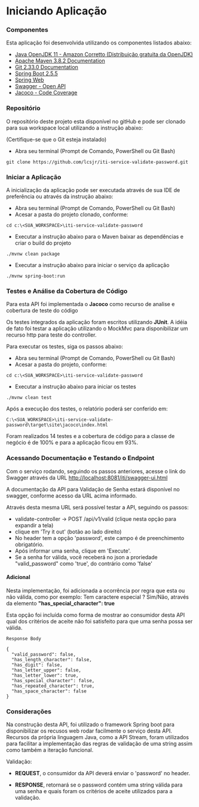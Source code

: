 # Iniciando Aplicação

### Componentes

Esta aplicação foi desenvolvida utilizando os componentes listados abaixo:

* [Java OpenJDK 11 - Amazon Corretto (Distribuição gratuita da OpenJDK)](https://docs.aws.amazon.com/corretto/latest/corretto-11-ug/what-is-corretto-11.html)
* [Apache Maven 3.8.2 Documentation](https://maven.apache.org/guides/index.html)
* [Git 2.33.0 Documentation](https://git-scm.com/doc)
* [Spring Boot 2.5.5](https://spring.io/projects/spring-boot)
* [Spring Web](https://docs.spring.io/spring-boot/docs/2.5.5/reference/htmlsingle/#boot-features-developing-web-applications)
* [Swagger - Open API](https://swagger.io/tools/open-source/getting-started/)
* [Jacoco - Code Coverage](https://www.jacoco.org/jacoco/trunk/doc/mission.html)

### Repositório

O repositório deste projeto esta disponível no gitHub e pode ser clonado para sua 
workspace local utilizando a instrução abaixo:

(Certifique-se que o Git esteja instalado)
* Abra seu terminal (Prompt de Comando, PowerShell ou Git Bash)
```
git clone https://github.com/lcsjr/iti-service-validate-password.git
```

### Iniciar a Aplicação

A inicialização da aplicação pode ser executada através de sua IDE de preferência 
ou através da instrução abaixo:

* Abra seu terminal (Prompt de Comando, PowerShell ou Git Bash)
* Acesar a pasta do projeto clonado, conforme:
````
cd c:\<SUA_WORKSPACE>\iti-service-validate-password
````
* Executar a instrução abaixo para o Maven baixar as dependências e criar o build do projeto
````
./mvnw clean package
````
* Executar a instrução abaixo para iniciar o serviço da aplicação
````
./mvnw spring-boot:run
````

### Testes e Análise da Cobertura de Código
Para esta API foi implementada o **Jacoco** como recurso de analise e cobertura de teste do código 

Os testes integrados da aplicação foram escritos utilizando **JUnit**. A idéia de fato foi testar 
a aplicação utilizando o MockMvc para disponibilizar um recurso http para teste do controller.

Para executar os testes, siga os passos abaixo:

* Abra seu terminal (Prompt de Comando, PowerShell ou Git Bash)
* Acesar a pasta do projeto, conforme:
````
cd c:\<SUA_WORKSPACE>\iti-service-validate-password
````
* Executar a instrução abaixo para iniciar os testes
````
./mvnw clean test
````

Após a execução dos testes, o relatório poderá ser conferido em: 
````
C:\<SUA_WORKSPACE>\iti-service-validate-password\target\site\jacoco\index.html
````

Foram realizados 14 testes e a cobertura de código para a classe de negócio é de 100% 
e para a aplicação ficou em 93%.



### Acessando Documentação e Testando o Endpoint

Com o serviço rodando, seguindo os passos anteriores, acesse o link do Swagger através da URL [http://localhost:8081/iti/swagger-ui.html](http://localhost:8081/iti/swagger-ui.html)

A documentação da API para Validação de Senha estará disponível no swagger, conforme acesso da URL acima informado.

Através desta mesma URL será possível testar a API, seguindo os passos:

* validate-controller -> POST /api/v1/valid (clique nesta opção para expandir a tela)
* clique em 'Try it out' (botão ao lado direito)
* No header tem a opção 'password', este campo é de preenchimento obrigatório. 
* Após informar uma senha, clique em 'Execute'.
* Se a senha for válida, você receberá no json a proriedade "valid_password" como 'true', do contrário como 'false'

#### Adicional 

Nesta implementação, foi adicionada a ocorrência por regra que esta ou não válida, 
como por exemplo: Tem caractere especial ? Sim/Não, através da elemento **"has_special_character": true**

Esta opção foi incluída como forma de mostrar ao consumidor desta API qual dos critérios de aceite não foi satisfeito para que uma senha possa ser válida.

```
Response Body

{
  "valid_password": false, 
  "has_length_character": false,
  "has_digit": false,
  "has_letter_upper": false,
  "has_letter_lower": true,
  "has_special_character": false,
  "has_repeated_character": true,
  "has_space_character": false
}
```

### Considerações

Na construção desta API, 
foi utilizado o framework Spring boot para disponibilizar os recusos web rodar facilmente o serviço desta API. 
Recursos da própria linguagem Java, como a API Stream, foram utilizados para facilitar a implementação das regras de validação de uma string assim como também a iteração funcional.


Validação:

* **REQUEST**, o consumidor da API deverá enviar o 'password' no header.

* **RESPONSE**, retornará se o password contém uma string válida para uma senha e quais foram os critérios de aceite utilizados para a validação. 


